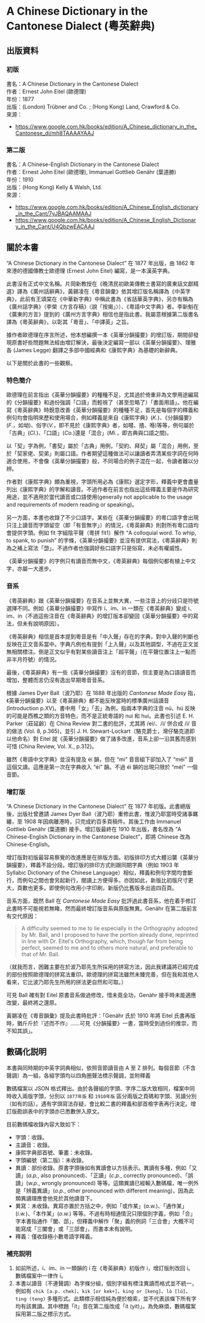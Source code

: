A Chinese Dictionary in the Cantonese Dialect (粵英辭典)
===================

出版資料
--------

### 初版

書名：A Chinese Dictionary in the Cantonese Dialect<br/>
作者：Ernest John Eitel (歐德理)<br/>
年份：1877 <br/>
出版：(London) Trübner and Co. ; (Hong Kong) Land, Crawford & Co.<br/>
來源：
 * https://www.google.com.hk/books/edition/A_Chinese_dictionary_in_the_Cantonese_di/mh8TAAAAYAAJ

### 第二版

書名：A Chinese-English Dictionary in the Cantonese Dialect<br/>
作者：Ernest John Eitel (歐德理), Immanuel Gottlieb Genähr (葉道勝)<br/>
年份：1910 <br/>
出版：(Hong Kong) Kelly & Walsh, Ltd.<br/>
來源：
 * https://www.google.com.hk/books/edition/A_Chinese_English_dictionary_in_the_Cant/7yJBAQAAMAAJ
 * https://www.google.com.hk/books/edition/A_Chinese_English_Dictionary_in_the_Cant/U4QbzwEACAAJ


關於本書
--------

“A Chinese Dictionary in the Cantonese Dialect” 在 1877 年出版，由 1862 年來港的德國傳教士歐德理 (Ernest John Eitel) 編寫，是一本漢英字典。

此書沒有正式中文名稱。片岡新教授在《晚清民初歐美傳教士書寫的廣東話文獻精選》譯為《廣州話辭典》，黃錫凌在《粵音韻彙》依其增訂版名稱譯為《中英字典》，此前有王頌棠在《中華新字典》中稱此書為《省話華英字典》，另亦有稱為《廣州話字典》（李榮《方言存稿》〈說「按揭」〉）、《粵語中文字典》者。李新魁在《廣東的方言》提到的《廣州方言字典》相信也是指此書。我屬意根據第二版書名譯為《粵英辭典》，以彰其「粵音」、「中譯英」之旨。

據作者歐德理在序言所述，他本想編撰一本《英華分韻撮要》的增訂版，期間卻發現原書好些問題無法經由增訂解決，最後決定編寫一部以《英華分韻撮要》、理雅各 (James Legge) 翻譯之多部中國經典和《康熙字典》為基礎的新辭典。

以下是關於此書的一些觀察。

### 特色簡介

歐德理在前言指出《英華分韻撮要》的種種不足，尤其過於倚重非為文學用途編寫的《分韻撮要》和過份強調「口語」而輕視了（甚至忽略了）「書面用語」。他在編寫《粵英辭典》時銳意改善《英華分韻撮要》的種種不足，首先是每個字的釋義和例句均會指明來歷和使用場合，例如釋義是來自《康熙字典》(*K.*)、《分韻撮要》(*F.*，如坳)、俗字(*V.*，即不見於《康熙字典》者，如𠾵、揸、喺)等等，例句屬於「古典」(*Cl.*)、「口語」(*Co.*)還是「混合」(*Mi.*，即古典與口語之間)。

以「契」字為例，「書契」屬於「古典」用例，「契約、拜契」屬「混合」用例，至於「契家佬、契弟」則屬口語。作者期望這種做法可以讓讀者弄清某些字詞在何時適合使用，不會像《英華分韻撮要》般，不同場合的例子混在一起，令讀者難以分辨。

作者對《康熙字典》頗為重視，字頭所用必為《康熙》選定字形，釋義中更會盡量列出《康熙字典》的字解和讀音。不過作者在前言也指出這些釋義主要是作為研究用途，並不適用於當代讀音或口語使用(generally not applicable to the
usage and requirements of modern reading or speaking)。

另一方面，本書也收錄了不少口語字。某些在《英華分韻撮要》的粵口語字會出現只注上讀音而字頭留空（即「有音無字」）的情況，《粵英辭典》則對所有粵口語均會提供字頭。例如 fít 字組陰平聲（粵拼 fit1）解作 “A colloquial word. To whip, to spank, to punish” 的字條，《英華分韻撮要》並沒有提供寫法，《粵英辭典》則為之補上寫法「𢞵」。不過作者也強調好些口語字只是俗寫，未必有權威性。

《英華分韻撮要》的字例只有讀音而無中文，《粵英辭典》每個例句都有植上中文字，亦屬一大進步。

### 音系

《粵英辭典》跟《英華分韻撮要》在音系上並無大異，一些注音上的分歧只是符號選擇不同。例如《英華分韻撮要》中寫作 í、ím、ín 一類在《粵英辭典》變成 i、im、in（不過這些注音在《粵英辭典》的增訂版本卻變回《英華分韻撮要》中的寫法，但未有說明原因）。

《粵英辭典》相信是首本提到粵音是有「中入聲」存在的字典，對中入聲的判斷也反映在正文音系當中。字典凡例也有提到「上入聲」以及其他調型，不過在正文並無相關標注。倒是正文似乎有對某些讀音注上「超平聲」（在平聲位置注上一點而非半月符號）的情況。

最後，《粵英辭典》有一些《英華分韻撮要》沒有的音節，但主要是為口語讀音而增加，整體而言仍沒有逸出早期粵音音系。

根據 James Dyer Ball（波乃耶）在 1888 年出版的 *Cantonese Made Easy* 指，《英華分韻撮要》以至《粵英辭典》都不能反映當時的標準廣州話讀音 (Introduction p.XV)。書中用「女」「去」為例，指兩本字典的注音 nü、hü 反映的可能是西樵之類的方音特色，而不是正統粵語的 nui 和 hui。此書也引述 E. H. Parker（莊延齡）在 China Review 對二書的批評，尤其將 /ei/、/i/ 併合成 /i/ 音的做法 (Vol. 8, p.365)，並引 J. H. Stewart-Lockart（駱克爵士，灣仔駱克道即以他命名）對 Eitel 就《英華分韻撮要》做了諸多改進，音系上卻一沿其舊而感到可惜 (China Review, Vol. X., p.312)。

雖然《粵語中文字典》並沒有提及 éi 韻，但在 “mi” 音音組下卻加入了 “méi” 音這個又讀。這應是第一次在字典收入 “éi” 韻。不過 éi 韻的出現只限於 “méi” 一個音節。

### 增訂版

“A Chinese Dictionary in the Cantonese Dialect” 在 1877 年初版。此書絕版後，出版社曾邀請 James Dyer Ball（波乃耶）重修此書，惟波乃耶當時受諸事羈纏，至 1908 年因病離港時，只完成約百多頁稿件。其後工作由 Immanuel Gottlieb Genähr (葉道勝) 接手。增訂版最終在 1910 年出版，書名改為 “A Chinese-English Dictionary in the Cantonese Dialect”，即將 Chinese 改為 Chinese-English。

增訂版對初版最容易察覺的改進應是在排版方面。初版排印方式大體沿襲《英華分韻撮要》，釋義不設分段。增訂版的排印方式則跟同期字典（例如 1903 年 Syllabic Dictionary of the Chinese Language）相似，釋義和例句字間均會斷行，而例句之間也會另起新行，閱讀上方便得多。亦因如此，新版比初版尺寸更大，頁數也更多。即使例句改用小字印刷，新版仍比舊版多出逾四百頁。

音系方面，既然 Ball 在 *Cantonese Made Easy* 批評過此書音系，他在着手修訂此書時不可能視若無睹，然而最終增訂版音系與原版無異。Genähr 在第二版前言有交代原因：

> A difficulty seemed to me to lie especially in the Orthography adopted by Mr. Ball, and I proposed to have the portion already done, reprinted in line with Dr. Eitel's Orthography, which, though far from being perfect, seemed to me and to others more natural, and preferable to that of Mr. Ball.

 （就我而言，困難主要在於波乃耶先生所採用的拼寫方法，因此我建議將已經完成的部份按照歐德理的拼寫法重印。歐德理的拼寫法雖然未臻完善，但在我和其他人看來，它比波乃耶先生所用的拼法更自然和可取。）

可見 Ball 確有對 Eitel 原書音系做過修改，惜未竟全功，Genähr 接手時未能適應改變，最終將之還原。

黃錫凌在《粵音韻彙》提及此書時批評：「Genähr 氏於 1910 年將 Eitel 氏書再版時，猶斤斤於『述而不作』……可見《分韻撮要》一書，當時受到過份的推崇，而不知其誤」。

數碼化説明
----------------

本書與同時期的中英字詞典相似，依照音節讀音由 A 至 Z 排列。每個音節（不含聲調）為一組，各組字頭均以四角圈聲法標示聲調，並附釋義

數碼檔案以 JSON 格式釋出。由於各聲組的字頭、字序二版大致相同，檔案中同時收入兩版字頭，分別以 `1877年版` 和 `1910年版` 區分兩版之頁碼和字頭、另讀分別（如有的話）。遇有字頭寫法存疑，會比較二書的釋義和部首檢字表再行決定。增訂版勘誤表中的字頭亦已悉數併入原文。

目前數碼檔收錄內容大致如下：
- 字頭：收錄。
- 主讀音：收錄。
- 康熙字典部首號、筆畫：未收錄。
- 字頭編號（第二版)：未收錄。
- 異讀：部份收錄。原書字頭後如有異讀會以方括表示。異讀有多種，例如「又讀」(*a.p.*, also pronounced)、「正讀」(*c.p.*, correctly pronounced)、「誤讀」(*w.p.*, wrongly pronounced) 等等。這類異讀已經輸入數碼檔，唯一例外是「辨義異讀」(*o.p.*, other pronounced with different meaning)，因為此類異讀理應會他見於其他讀音下。
- 異寫：未收錄。異寫亦置於方括之中，例如「或作某」(*a.w.*)、「通作某」(*i.w.*)、「本作某」(*o.w.*) 等等。不過有時相通情況只限個別字義，例如「合」字本書指通作「闔、郃」，但釋義中解作「聚」義的例詞「三合會」大概不可能寫成「三闔會」或「三郃會」，而書本未有說明。
- 釋義：僅收錄極小數粵語字釋義。

### 補充説明
1. 如前所述，í、ím、ín 一類韻的 í 在《粵英辭典》初版作 i，增訂版則改回 í。數碼檔案中一律作 í。
2. 本書以讀音（不連聲調）為字條分組，個別字組有標注異讀而格式並不統一，例如有 `chik [a.p. chek]`、`kik [or kek+]`、`king or [keng]`、`lò [lú]`、`ting (teng)` 多種形式。此類標示相信純為便於檢索，並不代表該條下所有字均有該異讀。其中標題「ít」音在第二版改成「ít (yit)」。為免麻煩，數碼檔案採用第二版之標示方式。